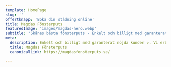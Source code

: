 ```yaml
---
template: HomePage
slug: ''
offertknapp: 'Boka din städning online'
title: Magdas Fönsterputs
featuredImage: 'images/magdas-hero.webp'
subtitle: 'Skånes bästa fönsterputs - Enkelt och billigt med garanterat nöjda kunder'
meta:
  description: Enkelt och billigt med garanterat nöjda kunder ✔️. Vi erbjuder fasta priser och städgaranti ✔️. Boka oss eller begär en offert enkelt online ✔️.
  title: Magdas Fönsterputs
  canonicalLink: https://magdasfonsterputs.se/

---
```


